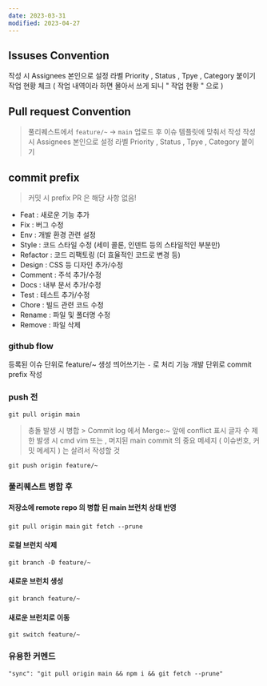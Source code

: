 ```yaml
---
date: 2023-03-31
modified: 2023-04-27
---
```


## Issuses Convention

작성 시 Assignees 본인으로 설정
라벨 Priority , Status , Tpye , Category 붙이기
작업 현황 체크 ( 작업 내역이라 하면 몰아서 쓰게 되니 " 작업 현황 " 으로 )

## Pull request Convention

> 풀리퀘스트에서 `feature/~` -> `main` 업로드 후 이슈 템플릿에 맞춰서 작성
> 작성 시 Assignees 본인으로 설정
> 라벨 Priority , Status , Tpye , Category 붙이기

## commit prefix

> 커밋 시 prefix
> PR 은 해당 사항 없음!

- Feat : 새로운 기능 추가
- Fix : 버그 수정
- Env : 개발 환경 관련 설정
- Style : 코드 스타일 수정 (세미 콜론, 인덴트 등의 스타일적인 부분만)
- Refactor : 코드 리팩토링 (더 효율적인 코드로 변경 등)
- Design : CSS 등 디자인 추가/수정
- Comment : 주석 추가/수정
- Docs : 내부 문서 추가/수정
- Test : 테스트 추가/수정
- Chore : 빌드 관련 코드 수정
- Rename : 파일 및 폴더명 수정
- Remove : 파일 삭제

### github flow

등록된 이슈 단위로 feature/~ 생성 띄어쓰기는 `-` 로 처리
기능 개발 단위로 commit prefix 작성

### push 전

`git pull origin main`

> 충돌 발생 시 병합 > Commit log 에서 Merge:~ 앞에 conflict 표시
> 글자 수 제한 발생 시 cmd vim 또는 , 머지된 main commit 의 중요 메세지 ( 이슈번호, 커밋 메세지 ) 는 살려서 작성할 것

`git push origin feature/~`

### 풀리퀘스트 병합 후

#### 저장소에 remote repo 의 병합 된 main 브런치 상태 반영

`git pull origin main`
`git fetch --prune`

#### 로컬 브런치 삭제

`git branch -D feature/~`

#### 새로운 브런치 생성

`git branch feature/~`

#### 새로운 브런치로 이동

`git switch feature/~`

### 유용한 커멘드

```
"sync": "git pull origin main && npm i && git fetch --prune"
```
